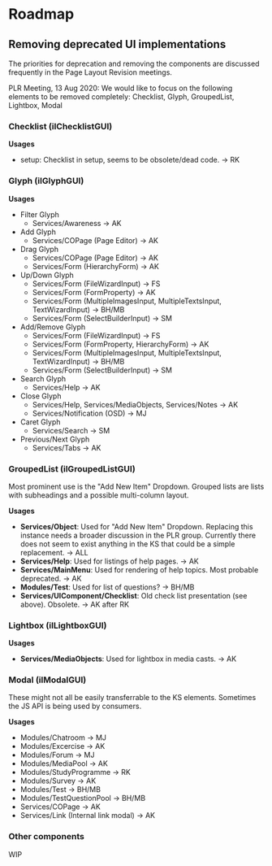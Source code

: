 # Roadmap

## Removing deprecated UI implementations

The priorities for deprecation and removing the components are discussed frequently in the Page Layout Revision meetings.

PLR Meeting, 13 Aug 2020: We would like to focus on the following elements to be removed completely: Checklist, Glyph, GroupedList, Lightbox, Modal

### Checklist (ilChecklistGUI)

**Usages**

- setup: Checklist in setup, seems to be obsolete/dead code. -> RK

### Glyph (ilGlyphGUI)

**Usages**

- Filter Glyph
  - Services/Awareness -> AK
- Add Glyph
  - Services/COPage (Page Editor) -> AK
- Drag Glyph
  - Services/COPage (Page Editor) -> AK
  - Services/Form (HierarchyForm) -> AK
- Up/Down Glyph
  - Services/Form (FileWizardInput) -> FS
  - Services/Form (FormProperty) -> AK
  - Services/Form (MultipleImagesInput, MultipleTextsInput, TextWizardInput) -> BH/MB
  - Services/Form (SelectBuilderInput) -> SM
- Add/Remove Glyph
  - Services/Form (FileWizardInput) -> FS
  - Services/Form (FormProperty, HierarchyForm) -> AK
  - Services/Form (MultipleImagesInput, MultipleTextsInput, TextWizardInput) -> BH/MB
  - Services/Form (SelectBuilderInput) -> SM
- Search Glyph
  - Services/Help -> AK
- Close Glyph
  - Services/Help, Services/MediaObjects, Services/Notes -> AK
  - Services/Notification (OSD) -> MJ
- Caret Glyph
  - Services/Search -> SM
- Previous/Next Glyph
  - Services/Tabs -> AK

### GroupedList (ilGroupedListGUI)

Most prominent use is the "Add New Item" Dropdown. Grouped lists are lists with subheadings and a possible multi-column layout.

**Usages**

- **Services/Object**: Used for "Add New Item" Dropdown. Replacing this instance needs a broader discussion in the PLR group. Currently there does not seem to exist anything in the KS that could be a simple replacement. -> ALL
- **Services/Help**: Used for listings of help pages. -> AK
- **Services/MainMenu**: Used for rendering of help topics. Most probable deprecated. -> AK
- **Modules/Test**: Used for list of questions? -> BH/MB
- **Services/UIComponent/Checklist**: Old check list presentation (see above). Obsolete. -> AK after RK

### Lightbox (ilLightboxGUI)

**Usages**

- **Services/MediaObjects**: Used for lightbox in media casts. -> AK

### Modal (ilModalGUI)

These might not all be easily transferrable to the KS elements. Sometimes the JS API is being used by consumers.

**Usages**

- Modules/Chatroom -> MJ
- Modules/Excercise -> AK
- Modules/Forum -> MJ
- Modules/MediaPool -> AK
- Modules/StudyProgramme -> RK
- Modules/Survey -> AK
- Modules/Test -> BH/MB
- Modules/TestQuestionPool -> BH/MB
- Services/COPage -> AK
- Services/Link (Internal link modal) -> AK

### Other components

WIP